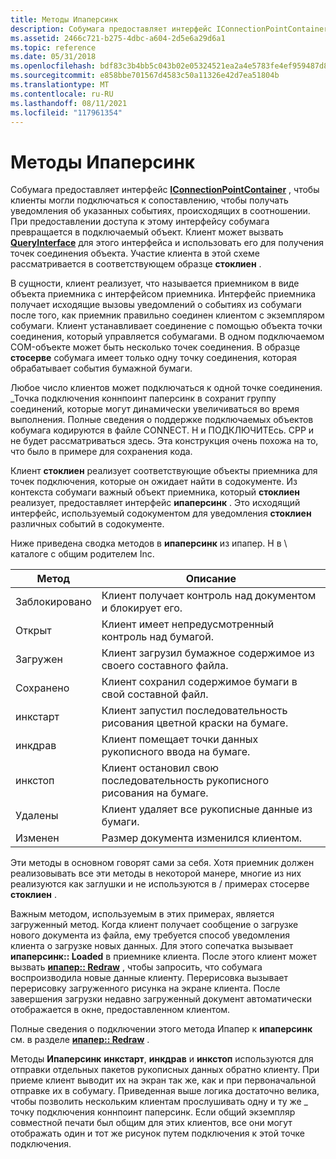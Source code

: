 ```yaml
---
title: Методы Ипаперсинк
description: Собумага предоставляет интерфейс IConnectionPointContainer, чтобы клиенты могли подключаться к сопоставлению, чтобы получать уведомления об указанных событиях, происходящих в соотношении.
ms.assetid: 2466c721-b275-4dbc-a604-2d5e6a29d6a1
ms.topic: reference
ms.date: 05/31/2018
ms.openlocfilehash: bdf83c3b4bb5c043b02e05324521ea2a4e5783fe4ef959487d83a2607851b533
ms.sourcegitcommit: e858bbe701567d4583c50a11326e42d7ea51804b
ms.translationtype: MT
ms.contentlocale: ru-RU
ms.lasthandoff: 08/11/2021
ms.locfileid: "117961354"
---
```

# <a name="ipapersink-methods"></a>Методы Ипаперсинк

Собумага предоставляет интерфейс [**IConnectionPointContainer**](/windows/win32/api/ocidl/nn-ocidl-iconnectionpointcontainer) , чтобы клиенты могли подключаться к сопоставлению, чтобы получать уведомления об указанных событиях, происходящих в соотношении. При предоставлении доступа к этому интерфейсу собумага превращается в подключаемый объект. Клиент может вызвать [**QueryInterface**](/windows/win32/api/unknwn/nf-unknwn-iunknown-queryinterface(q)) для этого интерфейса и использовать его для получения точек соединения объекта. Участие клиента в этой схеме рассматривается в соответствующем образце **стоклиен** .

В сущности, клиент реализует, что называется приемником в виде объекта приемника с интерфейсом приемника. Интерфейс приемника получает исходящие вызовы уведомлений о событиях из собумаги после того, как приемник правильно соединен клиентом с экземпляром собумаги. Клиент устанавливает соединение с помощью объекта точки соединения, который управляется собумагами. В одном подключаемом COM-объекте может быть несколько точек соединения. В образце **стосерве** собумага имеет только одну точку соединения, которая обрабатывает события бумажной бумаги.

Любое число клиентов может подключаться к одной точке соединения. \_Точка подключения коннпоинт паперсинк в сохранит группу соединений, которые могут динамически увеличиваться во время выполнения. Полные сведения о поддержке подключаемых объектов кобумага кодируются в файле CONNECT. H и ПОДКЛЮЧИТЕсь. CPP и не будет рассматриваться здесь. Эта конструкция очень похожа на то, что было в примере для сохранения кода.

Клиент **стоклиен** реализует соответствующие объекты приемника для точек подключения, которые он ожидает найти в содокументе. Из контекста собумаги важный объект приемника, который **стоклиен** реализует, предоставляет интерфейс **ипаперсинк** . Это исходящий интерфейс, используемый содокументом для уведомления **стоклиен** различных событий в содокументе.

Ниже приведена сводка методов в **ипаперсинк** из ипапер. H в \\ каталоге с общим родителем Inc.



| Метод   | Описание                                                   |
|----------|---------------------------------------------------------------|
| Заблокировано   | Клиент получает контроль над документом и блокирует его.           |
| Открыт | Клиент имеет непредусмотренный контроль над бумагой.               |
| Загружен   | Клиент загрузил бумажное содержимое из своего составного файла. |
| Сохранено    | Клиент сохранил содержимое бумаги в свой составной файл.    |
| инкстарт | Клиент запустил последовательность рисования цветной краски на бумаге.   |
| инкдрав  | Клиент помещает точки данных рукописного ввода на бумаге.     |
| инкстоп  | Клиент остановил свою последовательность рукописного рисования на бумаге.   |
| Удалены   | Клиент удаляет все рукописные данные из бумаги.              |
| Изменен  | Размер документа изменился клиентом.                               |



 

Эти методы в основном говорят сами за себя. Хотя приемник должен реализовывать все эти методы в некоторой манере, многие из них реализуются как заглушки и не используются в  / примерах стосерве **стоклиен** .

Важным методом, используемым в этих примерах, является загруженный метод. Когда клиент получает сообщение о загрузке нового документа из файла, ему требуется способ уведомления клиента о загрузке новых данных. Для этого сопечатка вызывает **ипаперсинк:: Loaded** в приемнике клиента. После этого клиент может вызвать [**ипапер:: Redraw**](ipaper--redraw.md) , чтобы запросить, что собумага воспроизводила новые данные клиенту. Перерисовка вызывает перерисовку загруженного рисунка на экране клиента. После завершения загрузки недавно загруженный документ автоматически отображается в окне, предоставленном клиентом.

Полные сведения о подключении этого метода Ипапер к **ипаперсинк** см. в разделе [**ипапер:: Redraw**](ipaper--redraw.md) .

Методы **Ипаперсинк** **инкстарт**, **инкдрав** и **инкстоп** используются для отправки отдельных пакетов рукописных данных обратно клиенту. При приеме клиент выводит их на экран так же, как и при первоначальной отправке их в собумагу. Приведенная выше логика достаточно велика, чтобы позволить нескольким клиентам прослушивать одну и ту же \_ точку подключения коннпоинт паперсинк. Если общий экземпляр совместной печати был общим для этих клиентов, все они могут отображать один и тот же рисунок путем подключения к этой точке подключения.

 

 